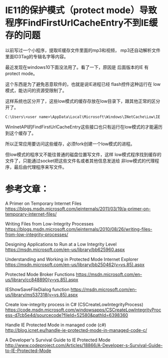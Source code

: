 IE11的保护模式（protect mode）导致程序FindFirstUrlCacheEntry不到IE缓存的问题
=========================================================================

以前写过一个小程序，提取IE缓存文件里面的mp3和视频，  mp3还自动解析文件里面ID3Tag的专辑名字等内容。

最近发现在windows10下面没法用了。看了一下，原因是 后面版本的IE 有protect mode。

这个东西是为了避免恶意软件的，也就是说IE进程已经 flash控件这种运行在  low模式，能访问的资源受限制了。

这样系统也区分开了，这些low模式的缓存存放在low目录下，跟其他正常的区分开了。

```
C:\Users\<user name>\AppData\Local\Microsoft\Windows\INetCache\Low\IE
```

WinInetAPI的FindFirstUrlCacheEntry这些接口也只有运行在low模式的才能遍历到这个缓存了。

所以正常应用要访问这些缓存，必须fork创建一个low模式的进程。

但low模式的程序又不能往普通的磁盘位置写文件，这样 low模式程序找到缓存的文件了，只能通过socket把这些文件名或者其他信息发送给 非low模式的代理程序，最后由代理程序来写文件。

 


参考文章：
========
 
 

A Primer on Temporary Internet Files
https://blogs.msdn.microsoft.com/ieinternals/2011/03/19/a-primer-on-temporary-internet-files/

Writing Files from Low-Integrity Processes
https://blogs.msdn.microsoft.com/ieinternals/2010/08/26/writing-files-from-low-integrity-processes/

Designing Applications to Run at a Low Integrity Level
https://msdn.microsoft.com/en-us/library/bb625960.aspx

Understanding and Working in Protected Mode Internet Explorer
https://msdn.microsoft.com/en-us/library/bb250462(v=vs.85).aspx

Protected Mode Broker Functions
https://msdn.microsoft.com/en-us/library/cc848890(v=vs.85).aspx

IEShowSaveFileDialog function
https://msdn.microsoft.com/en-us/library/ms537318(v=vs.85).aspx


Create low-integrity process in C# (CSCreateLowIntegrityProcess)
https://code.msdn.microsoft.com/windowsapps/CSCreateLowIntegrityProcess-d7cb5e4d/sourcecode?fileId=52580&pathId=6398360

Handle IE Protected Mode in managed code (c#)
http://blog.icnet.eu/handle-ie-protected-mode-in-managed-code-c/

A Developer's Survival Guide to IE Protected Mode
http://www.codeproject.com/Articles/18866/A-Developer-s-Survival-Guide-to-IE-Protected-Mode
